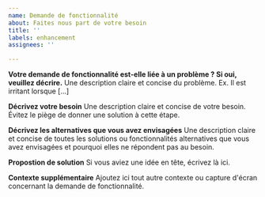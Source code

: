 ```yaml
---
name: Demande de fonctionnalité
about: Faites nous part de votre besoin
title: ''
labels: enhancement
assignees: ''

---
```


**Votre demande de fonctionnalité est-elle liée à un problème ? Si oui, veuillez décrire.**
Une description claire et concise du problème. Ex. Il est irritant lorsque [...]

**Décrivez votre besoin**
Une description claire et concise de votre besoin. Évitez le piège de donner une solution à cette étape.

**Décrivez les alternatives que vous avez envisagées**
Une description claire et concise de toutes les solutions ou fonctionnalités alternatives que vous avez envisagées et pourquoi elles ne répondent pas au besoin.

**Propostion de solution**
Si vous aviez une idée en tête, écrivez là ici.

**Contexte supplémentaire**
Ajoutez ici tout autre contexte ou capture d'écran concernant la demande de fonctionnalité.
